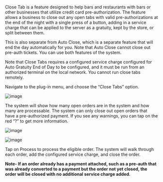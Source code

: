 Close Tab is a feature designed to help bars and restaurants with bars or other businesses that utilize credit card pre-authorization. The feature allows a business to close out any open tabs with valid pre-authorizations at the end of the night with a single press of a button, adding in a service charge that can be applied to the server as a gratuity, kept by the store, or split between them.
 
This is also separate from Auto Close, which is a separate feature that will end the day automatically for you. Note that Auto Close cannot close out pre-auth tickets. You can use both features of the system.

Note that Close Tabs requires a configured service charge configured for Auto Gratuity End of Day to be configured, and it must be run from an authorized terminal on the local network. You cannot run close tabs remotely.

Navigate to the plug-in menu, and choose the “Close Tabs” option. 

![image](https://github.com/user-attachments/assets/9503c296-0b2f-49f2-b6c6-66dc3da0fced)

The system will show how many open orders are in the system and how many are processable. 
The system can only close out open orders that have a pre-authorized payment.
If you see any warnings, you can tap on the red “?” to get more information.

![image](https://github.com/user-attachments/assets/f1286aab-067f-44b4-9338-19deb3acbf77)

![image](https://github.com/user-attachments/assets/27ba0a86-d208-4b20-bcd9-684bd7472bc2)


Tap on Process to process the eligible order.
The system will walk through each order, add the configured service charge, and close the order.

**Note- If an order already has a payment attached, such as a pre-auth that was already converted to a payment but the order not yet closed, the order will be closed with no additional service charge added.**
